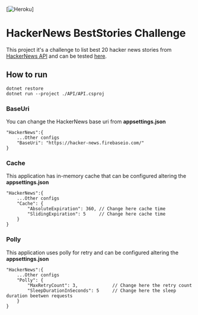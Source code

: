 [![Heroku](http://heroku-badge.herokuapp.com/?app=luigihenrick-challenge&root=best20&style=flat)]

# HackerNews BestStories Challenge

This project it's a challenge to list best 20 hacker news stories from [HackerNews API](https://github.com/HackerNews/API) and can be tested [here](https://luigihenrick-challenge.herokuapp.com/best20).

## How to run

```
dotnet restore
dotnet run --project ./API/API.csproj
```

### BaseUri
You can change the HackerNews base uri from **appsettings.json**

```
"HackerNews":{
    ...Other configs
    "BaseUri": "https://hacker-news.firebaseio.com/"
}
```

### Cache
This application has in-memory cache that can be configured altering the **appsettings.json**

```
"HackerNews":{
    ...Other configs
    "Cache": {
        "AbsoluteExpiration": 360, // Change here cache time
        "SlidingExpiration": 5     // Change here cache time
    }
}
```

### Polly
This application uses polly for retry and can be configured altering the **appsettings.json**

```
"HackerNews":{
    ...Other configs
    "Polly": {
        "MaxRetryCount": 3,             // Change here the retry count
        "SleepDurationInSeconds": 5     // Change here the sleep duration beetwen requests
    }
}
```